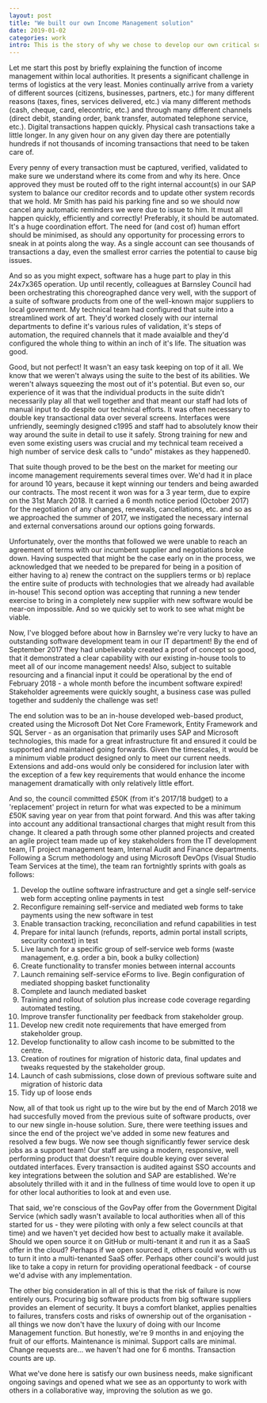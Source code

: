 ```yaml
---
layout: post
title: "We built our own Income Management solution"
date: 2019-01-02
categories: work
intro: This is the story of why we chose to develop our own critical software solution, over renewing an incumbent contract
---
```

Let me start this post by briefly explaining the function of income management within local authorities. It presents a significant challenge in terms of logistics at the very least. Monies continually arrive from a variety of different sources (citizens, businesses, partners, etc.) for many different reasons (taxes, fines, services delivered, etc.) via many different methods (cash, cheque, card, elecontric, etc.) and through many different channels (direct debit, standing order, bank transfer, automated telephone service, etc.). Digital transactions happen quickly. Physical cash transactions take a little longer. In any given hour on any given day there are potentially hundreds if not thousands of incoming transactions that need to be taken care of.

Every penny of every transaction must be captured, verified, validated to make sure we understand where its come from and why its here. Once approved they must be routed off to the right internal account(s) in our SAP system to balance our creditor records and to update other system records that we hold. Mr Smith has paid his parking fine and so we should now cancel any automatic reminders we were due to issue to him. It must all happen quickly, efficiently and correctly! Preferably, it should be automated. It's a huge coordination effort. The need for (and cost of) human effort should be minimised, as should any opportunity for processing errors to sneak in at points along the way. As a single account can see thousands of transactions a day, even the smallest error carries the potential to cause big issues.

And so as you might expect, software has a huge part to play in this 24x7x365 operation. Up until recently, colleagues at Barnsley Council had been orchestrating this choreographed dance very well, with the support of a suite of software products from one of the well-known major suppliers to local government. My technical team had configured that suite into a streamlined work of art. They'd worked closely with our internal departments to define it's various rules of validation, it's steps of automation, the required channels that it made avaialble and they'd configured the whole thing to within an inch of it's life. The situation was good.

Good, but not perfect! It wasn't an easy task keeping on top of it all. We know that we weren't always using the suite to the best of its abilities. We weren't always squeezing the most out of it's potential. But even so, our experience of it was that the individual products in the suite didn’t necessarily play all that well together and that meant our staff had lots of manual input to do despite our technical efforts. It was often necessary to double key transactional data over several screens. Interfaces were unfriendly, seemingly designed c1995 and staff had to absolutely know their way around the suite in detail to use it safely. Strong training for new and even some existing users was crucial and my technical team received a high number of service desk calls to "undo" mistakes as they happened0.

That suite though proved to be the best on the market for meeting our income management requirements several times over. We'd had it in place for around 10 years, because it kept winning our tenders and being awarded our contracts. The most recent it won was for a 3 year term, due to expire on the 31st March 2018. It carried a 6 month notice period (October 2017) for the negotiation of any changes, renewals, cancellations, etc. and so as we approached the summer of 2017, we instigated the necessary internal and external conversations around our options going forwards.

Unfortunately, over the months that followed we were unable to reach an agreement of terms with our incumbent supplier and negotiations broke down. Having suspected that might be the case early on in the process, we acknowledged that we needed to be prepared for being in a position of either having to a) renew the contract on the suppliers terms or b) replace the entire suite of products with technologies that we already had available in-house! This second option was accepting that running a new tender exercise to bring in a completely new supplier with new software would be near-on impossible. And so we quickly set to work to see what might be viable.

Now, I've blogged before about how in Barnsley we're very lucky to have an outstanding software development team in our IT department! By the end of September 2017 they had unbelievably created a proof of concept so good, that it demonstrated a clear capability with our existing in-house tools to meet all of our income management needs! Also, subject to suitable resourcing and a financial input it could be operational by the end of February 2018 - a whole month before the incumbent software expired! Stakeholder agreements were quickly sought, a business case was pulled together and suddenly the challenge was set!

The end solution was to be an in-house developed web-based product, created using the Microsoft Dot Net Core Framework, Entity Framework and SQL Server - as an organisation that primarily uses SAP and Microsoft technologies, this made for a great infrastructure fit and ensured it could be supported and maintained going forwards. Given the timescales, it would be a minimum viable product designed only to meet our current needs. Extensions and add-ons would only be considered for inclusion later with the exception of a few key requirements that would enhance the income management dramatically with only relatively little effort.

And so, the council committed £50K (from it's 2017/18 budget) to a 'replacement' project in return for what was expected to be a minimum £50K saving year on year from that point forward. And this was after taking into account any additional transactional charges that might result from this change. It cleared a path through some other planned projects and created an agile project team made up of key stakeholders from the IT development team, IT project management team, Internal Audit and Finance departments. Following a Scrum methodology and using Microsoft DevOps (Visual Studio Team Services at the time), the team ran fortnightly sprints with goals as follows:

1. Develop the outline software infrastructure and get a single self-service web form accepting online payments in test
2. Reconfigure remaining self-service and mediated web forms to take payments using the new software in test
3. Enable transaction tracking, reconciliation and refund capabilities in test
4. Prepare for inital launch (refunds, reports, admin portal install scripts, security context) in test
5. Live launch for a specific group of self-service web forms (waste management, e.g. order a bin, book a bulky collection)
6. Create functionality to transfer monies between internal accounts
7. Launch remaining self-service eForms to live. Begin configuration of mediated shopping basket functionality
8. Complete and launch mediated basket
9. Training and rollout of solution plus increase code coverage regarding automated testing.
10. Improve transfer functionality per feedback from stakeholder group.
11. Develop new credit note requirements that have emerged from stakeholder group.
12. Develop functionality to allow cash income to be submitted to the centre.
13. Creation of routines for migration of historic data, final updates and tweaks requested by the stakeholder group.
14. Launch of cash submissions, close down of previous software suite and migration of historic data
15. Tidy up of loose ends

Now, all of that took us right up to the wire but by the end of March 2018 we had succesfully moved from the previous suite of software products, over to our new single in-house solution. Sure, there were teething issues and since the end of the project we've added in some new features and resolved a few bugs. We now see though significantly fewer service desk jobs as a support team! Our staff are using a modern, responsive, well performing product that doesn't require double keying over several outdated interfaces. Every transaction is audited against SSO accounts and key integrations between the solution and SAP are established. We're absolutely thrilled with it and in the fullness of time would love to open it up for other local authorities to look at and even use.

That said, we're conscious of the GovPay offer from the Government Digital Service (which sadly wasn't available to local authorities when all of this started for us - they were piloting with only a few select councils at that time) and we haven't yet decided how best to actually make it available. Should we open source it on GitHub or multi-tenant it and run it as a SaaS offer in the cloud? Perhaps if we open sourced it, others could work with us to turn it into a multi-tenanted SaaS offer. Perhaps other council's would just like to take a copy in return for providing operational feedback - of course we'd advise with any implementation.

The other big consideration in all of this is that the risk of failure is now entirely ours. Procuring big software products from big software suppliers provides an element of security. It buys a comfort blanket, applies penalties to failures, transfers costs and risks of ownership out of the organisation - all things we now don't have the luxury of doing with our Income Management function. But honestly, we're 9 months in and enjoying the fruit of our efforts. Maintenance is minimal. Support calls are minimal. Change requests are... we haven't had one for 6 months. Transaction counts are up. 

What we've done here is satisfy our own business needs, make significant ongoing savings and opened what we see as an opportunty to work with others in a collaborative way, improving the solution as we go.
